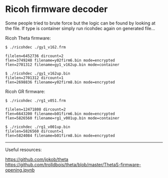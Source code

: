# Ricoh firmware decoder

Some people tried to brute force but the logic can be found by looking at the file.
If type is container simply run ricohdec again on generated file...

Ricoh Theta firmware:

```
$ ./ricohdec ./gy1_v162.frm

filelen=6452736 dircount=2
flen=3749248 filename=y02firm6.bin mode=encrypted
flen=2701312 filename=gy1_v162up.bin mode=container

$ ./ricohdec ./gy1_v162up.bin
filelen=2701312 dircount=1
flen=2698836 filename=y02firm8.bin mode=encrypted
```

Ricoh GR firmware:

```
$ ./ricohdec ./rg1_v051.frm

filelen=12471808 dircount=2
flen=6643200 filename=b01firm6.bin mode=encrypted
flen=5826560 filename=rg1_v001up.bin mode=container

$ ./ricohdec ./rg1_v001up.bin
filelen=5826560 dircount=1
flen=5824084 filename=b01firm8.bin mode=encrypted
```
____________________________________________________________________
Useful resources: 

https://github.com/jokob/theta
https://github.com/trolldbois/theta/blob/master/ThetaS-firmware-opening.ipynb

